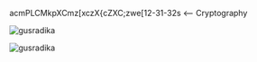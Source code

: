 acmPLCMkpXCmz[xczX{cZXC;zwe[12-31-32s <-- Cryptography
<p align="left"> <img src="https://komarev.com/ghpvc/?username=gusradika&label=Profile%20views&color=0e75b6&style=flat" alt="gusradika" /> </p>

<p><img align="center" src="https://github-readme-streak-stats.herokuapp.com/?user=gusradika&" alt="gusradika" /></p>
